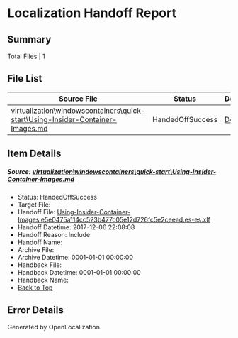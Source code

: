 # <a name='report-top'></a> Localization Handoff Report

## Summary
 Total Files | 1

## File List
 Source File | Status | Details 
 ----------- | ------ | ------- 
 [virtualization\windowscontainers\quick-start\Using-Insider-Container-Images.md](https://github.com/Microsoft/Virtualization-Documentation-Private/blob/9c1d9b284017cdd7fc4a00dab5fb2ed7e0ae9ef4/virtualization/windowscontainers/quick-start/Using-Insider-Container-Images.md) | HandedOffSuccess | [Details](#0aa3b8f564697133e0206ef1530b1ec0128c6c03413)

## Item Details
##### <a name='0aa3b8f564697133e0206ef1530b1ec0128c6c03413'></a> Source: [virtualization\windowscontainers\quick-start\Using-Insider-Container-Images.md](https://github.com/Microsoft/Virtualization-Documentation-Private/blob/9c1d9b284017cdd7fc4a00dab5fb2ed7e0ae9ef4/virtualization/windowscontainers/quick-start/Using-Insider-Container-Images.md)
* Status: HandedOffSuccess
* Target File: 
* Handoff File: [Using-Insider-Container-Images.e5e0475a114cc523b477c05e12d726fc5e2ceead.es-es.xlf](https://github.com/MicrosoftDocs/Virtualization-Documentation-Private.handoff/blob/4848e79815dd2f45ce00ab96c11b8896d7b2b845/ol-handoff/MicrosoftDocs/Virtualization-Documentation-Private.es-es/live/Using-Insider-Container-Images.e5e0475a114cc523b477c05e12d726fc5e2ceead.es-es.xlf)
* Handoff Datetime: 2017-12-06 22:08:08
* Handoff Reason: Include
* Handoff Name: 
* Archive File: 
* Archive Datetime: 0001-01-01 00:00:00
* Handback File: 
* Handback Datetime: 0001-01-01 00:00:00
* Handback Name: 
* [Back to Top](#report-top)


## Error Details

Generated by OpenLocalization.
